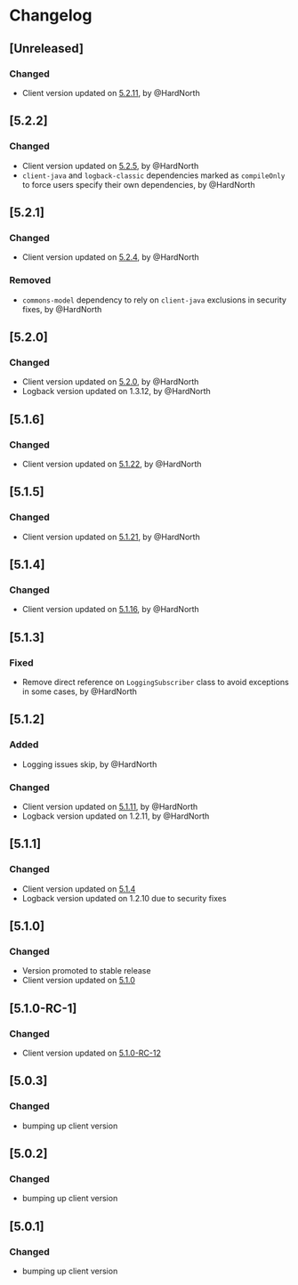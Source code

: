 # Changelog

## [Unreleased]
### Changed
- Client version updated on [5.2.11](https://github.com/reportportal/client-java/releases/tag/5.2.11), by @HardNorth

## [5.2.2]
### Changed
- Client version updated on [5.2.5](https://github.com/reportportal/client-java/releases/tag/5.2.5), by @HardNorth
- `client-java` and `logback-classic` dependencies marked as `compileOnly` to force users specify their own dependencies, by @HardNorth

## [5.2.1]
### Changed
- Client version updated on [5.2.4](https://github.com/reportportal/client-java/releases/tag/5.2.4), by @HardNorth
### Removed
- `commons-model` dependency to rely on `client-java` exclusions in security fixes, by @HardNorth

## [5.2.0]
### Changed
- Client version updated on [5.2.0](https://github.com/reportportal/client-java/releases/tag/5.2.0), by @HardNorth
- Logback version updated on 1.3.12, by @HardNorth

## [5.1.6]
### Changed
- Client version updated on [5.1.22](https://github.com/reportportal/client-java/releases/tag/5.1.22), by @HardNorth

## [5.1.5]
### Changed
- Client version updated on [5.1.21](https://github.com/reportportal/client-java/releases/tag/5.1.21), by @HardNorth

## [5.1.4]
### Changed
- Client version updated on [5.1.16](https://github.com/reportportal/client-java/releases/tag/5.1.16), by @HardNorth

## [5.1.3]
### Fixed
- Remove direct reference on `LoggingSubscriber` class to avoid exceptions in some cases, by @HardNorth

## [5.1.2]
### Added
- Logging issues skip, by @HardNorth
### Changed
- Client version updated on [5.1.11](https://github.com/reportportal/client-java/releases/tag/5.1.11), by @HardNorth
- Logback version updated on 1.2.11, by @HardNorth

## [5.1.1]
### Changed
- Client version updated on [5.1.4](https://github.com/reportportal/client-java/releases/tag/5.1.4)
- Logback version updated on 1.2.10 due to security fixes

## [5.1.0]
### Changed
- Version promoted to stable release
- Client version updated on [5.1.0](https://github.com/reportportal/client-java/releases/tag/5.1.0)

## [5.1.0-RC-1]
### Changed
- Client version updated on [5.1.0-RC-12](https://github.com/reportportal/client-java/releases/tag/5.1.0-RC-12)

## [5.0.3]
### Changed
- bumping up client version

## [5.0.2]
### Changed
- bumping up client version

## [5.0.1]
### Changed
- bumping up client version